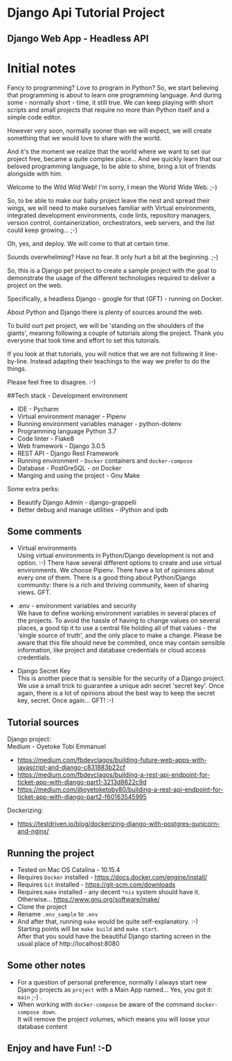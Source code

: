 # Django Api Tutorial Project
## Django Web App - Headless API

# Initial notes
Fancy to programming? Love to program in Python?
So, we start believing that programming is about to learn one programming language.
And during some - normally short - time, it still true.
We can keep playing with short scripts and small projects that require no more than Python itself and a simple code editor.

However very soon, normally sooner than we will expect, we will create something that we would love to share with the world.

And it's the moment we realize that the world where we want to set our project free, became a quite complex place...
And we quickly learn that our beloved programming language, to be able to shine, bring a lot of friends alongside with him.

Welcome to the Wild Wild Web! I'm sorry, I mean the World Wide Web. ;-)    

So, to be able to make our baby project leave the nest and spread their wings, we will need to make ourselves familiar with Virtual environments, integrated development environments, code lints, repository managers, version control, containerization, orchestrators, web servers, and the list could keep growing... ;-)

Oh, yes, and deploy.
We will come to that at certain  time.
    
Sounds overwhelming? Have no fear. It only hurt a bit at the beginning. ;-) 

So, this is a Django pet project to create a sample project with the goal to demonstrate the usage of the different technologies required to deliver a project on the web.

Specifically, a headless Django - google for that (GFT) - running on Docker.

About Python and Django there is plenty of sources around the web. 

To build ourt pet project, we will be 'standing on the shoulders of the giants', meaning following a couple of tutorials along the project. Thank you everyone that took time and effort to set this tutorials.

If you look at that tutorials,  you will notice that we are not following it line-by-line. Instead adapting their teachings to the way we prefer to do the things.

Please feel free to disagree. :-)

##Tech stack - Development environment 
- IDE - Pycharm
- Virtual environment manager - Pipenv
- Running environment variables manager - python-dotenv
- Programming language Python 3.7
- Code linter - Flake8
- Web framework - Django 3.0.5
- REST API - Django Rest Framework
- Running environment - `Docker` containers and `docker-compose` 
- Database - PostGreSQL - on Docker  
- Manging and using the project - Gnu Make

Some extra perks:
- Beautify Django Admin - django-grappelli
- Better debug and manage utilities - iPython and ipdb

## Some comments
- Virtual environments  
Using virtual environments in Python/Django development is not and option. :-)
There have several different options to create and use virtual environments. We choose Pipenv.
There have a lot of opinions about every one of them. 
There is a good thing about Python/Django community: there is a rich and thriving community, keen of sharing views. GFT.

- .env - environment variables and security  
We have to define working environment variables in several places of the projects.
To avoid the hassle of having to change values on several places, a good tip it to use a central file holding all of that values - the 'single source of truth', and the only place to make a change.
Please be aware that this file should neve be commited, once may contain sensible information, like project and database credentials or cloud access credentials.

- Django Secret Key  
This is another piece that is sensible  for the security of a Django project.  
We use a small trick to guarantee a unique adn secret 'secret key'. 
Once again, there is a lot of opinions about the best way to keep the secret key, secret.
Once again... GFT! :-)

## Tutorial sources   

Django project:   
Medium - Oyetoke Tobi Emmanuel   
- https://medium.com/fbdevclagos/building-future-web-apps-with-javascript-and-django-c831883b22cf   
- https://medium.com/fbdevclagos/building-a-rest-api-endpoint-for-ticket-app-with-django-part1-3213d8622c9d   
- https://medium.com/@oyetoketoby80/building-a-rest-api-endpoint-for-ticket-app-with-django-part2-f60163545995   

Dockerizing:   
- https://testdriven.io/blog/dockerizing-django-with-postgres-gunicorn-and-nginx/   

## Running the project
- Tested on Mac OS Catalina - 10.15.4
- Requires `Docker` installed - https://docs.docker.com/engine/install/
- Requires `Git` installed - https://git-scm.com/downloads
- Requires `make` installed - any decent `*nix` system should have it.    
  Otherwise... https://www.gnu.org/software/make/
- Clone the project
- Rename `.env_sample` to `.env`
- And after that, running `make` would be quite self-explanatory. :-)  
  Starting points will be `make build` and `make start`.  
  After that you sould have the beautiful Django starting screen in the usual place of http://localhost:8080   

## Some other notes  
- For a question of personal preference, normally I always start new Django projects as `project` with a Main App named... Yes, you got it: `main` ;-) .
- When working with `docker-compose` be aware of the command `docker-compose down`.   
It will remove the project volumes, which means you will loose your database content
 
 Enjoy and have Fun! :-D 
---------------------

